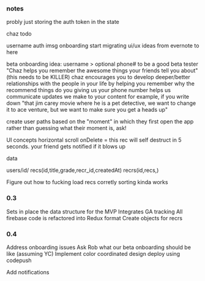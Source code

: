 ### notes


probly just storing the auth token in the state

chaz todo

username auth
imsg onboarding
start migrating ui/ux ideas from evernote to here


beta onboarding idea:
 username > optional phone# to be a good beta tester
 "Chaz helps you remember the awesome things your friends tell you about" (this needs to be KILLER)
  chaz encourages you to develop deeper/better relationships with the people in your life by helping you remember why the recommend things do you
  giving us your phone number helps us communicate updates we make to your content
    for example, if you write down "that jim carey movie where he is a pet detective, we want to change it to ace venture, but we want to make sure you get a heads up"

  create user paths based on the "moment" in which they first open the app
    rather than guessing what their moment is, ask!



UI concepts
horizontal scroll
onDelete = this rec will self destruct in 5 seconds. your friend gets notified if it blows up



data

users/id/
  recs(id,title,grade,recr_id,createdAt)
  recrs(id,recs,)


Figure out how to fucking load recs corretly
sorting kinda works

### 0.3
Sets in place the data structure for the MVP
Integrates GA tracking
All firebase code is refactored into Redux format
Create objects for recrs

### 0.4
Address onboarding issues
  Ask Rob what our beta onboarding should be like (assuming YC)
Implement color coordinated design
deploy using codepush



Add notifications
